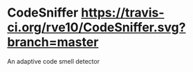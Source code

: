 # CodeSniffer https://travis-ci.org/rve10/CodeSniffer.svg?branch=master
An adaptive code smell detector

